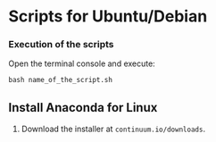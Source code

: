 Scripts for Ubuntu/Debian
=========================

### Execution of the scripts

Open the terminal console and execute:

```
bash name_of_the_script.sh
```

## Install Anaconda for Linux

1. Download the installer at ```continuum.io/downloads```.
